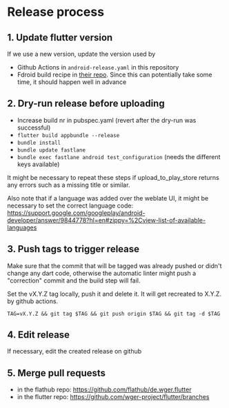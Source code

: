 # Release process

## 1. Update flutter version

If we use a new version, update the version used by

* Github Actions in `android-release.yaml` in this repository
* Fdroid build recipe
  in [their repo](https://gitlab.com/fdroid/fdroiddata/-/blob/master/metadata/de.wger.flutter.yml).
  Since this can potentially take some time, it should happen well in advance

## 2. Dry-run release before uploading

* Increase build nr in pubspec.yaml (revert after the dry-run was successful)
* `flutter build appbundle --release`
* `bundle install`
* `bundle update fastlane`
* `bundle exec fastlane android test_configuration` (needs the different keys available)

It might be necessary to repeat these steps if upload_to_play_store returns any errors
such as a missing title or similar.

Also note that if a language was added over the weblate UI, it might be necessary
to set the correct language code:
<https://support.google.com/googleplay/android-developer/answer/9844778?hl=en#zippy=%2Cview-list-of-available-languages>

## 3. Push tags to trigger release

Make sure that the commit that will be tagged was already pushed or didn't change
any dart code, otherwise the automatic linter might push a "correction" commit
and the build step will fail.

Set the vX.Y.Z tag locally, push it and delete it. It will get recreated to X.Y.Z.
by github actions.

`TAG=vX.Y.Z && git tag $TAG && git push origin $TAG && git tag -d $TAG`

## 4. Edit release

If necessary, edit the created release on github

## 5. Merge pull requests

* in the flathub repo: https://github.com/flathub/de.wger.flutter
* in the flutter repo: https://github.com/wger-project/flutter/branches